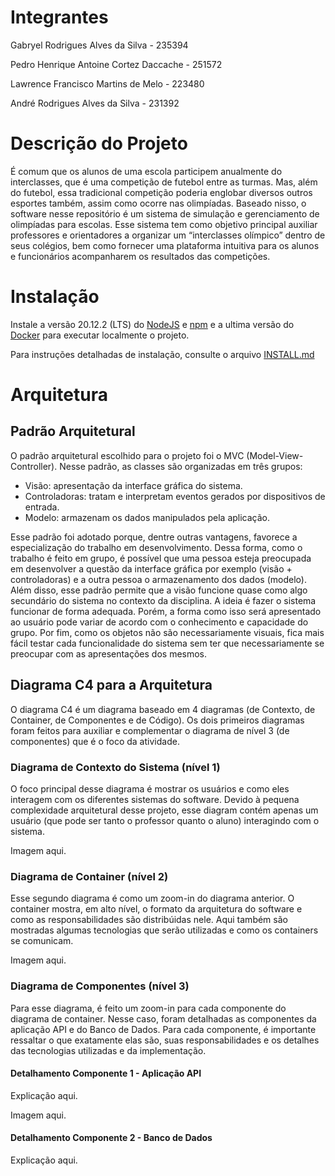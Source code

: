 # Integrantes

Gabryel Rodrigues Alves da Silva - 235394

Pedro Henrique Antoine Cortez Daccache - 251572

Lawrence Francisco Martins de Melo - 223480

André Rodrigues Alves da Silva - 231392

# Descrição do Projeto

É comum que os alunos de uma escola participem anualmente do interclasses, que é uma competição de futebol entre as turmas. Mas, além do futebol, essa tradicional competição poderia englobar diversos outros esportes também, assim como ocorre nas olimpíadas. Baseado nisso, o software nesse repositório é um sistema de simulação e gerenciamento de olimpíadas para escolas. Esse sistema tem como objetivo principal auxiliar professores e orientadores a organizar um “interclasses olímpico” dentro de seus colégios, bem como fornecer uma plataforma intuitiva para os alunos e funcionários acompanharem os resultados das competições.

# Instalação

Instale a versão 20.12.2 (LTS) do [NodeJS](https://nodejs.org/en/download) e [npm](https://docs.npmjs.com/downloading-and-installing-node-js-and-npm) e a ultima versão do [Docker](https://docs.docker.com/engine/install/) para executar localmente o projeto.

Para instruções detalhadas de instalação, consulte o arquivo [INSTALL.md](./INSTALL.md)

# Arquitetura

## Padrão Arquitetural

O padrão arquitetural escolhido para o projeto foi o MVC (Model-View-Controller). Nesse padrão, as classes são organizadas em três grupos:
* Visão: apresentação da interface gráfica do sistema.
* Controladoras: tratam e interpretam eventos gerados por dispositivos de entrada.
* Modelo: armazenam os dados manipulados pela aplicação.

Esse padrão foi adotado porque, dentre outras vantagens, favorece a especialização do trabalho em desenvolvimento. Dessa forma, como o trabalho é feito em grupo, é possível que uma pessoa esteja preocupada em desenvolver a questão da interface gráfica por exemplo (visão + controladoras) e a outra pessoa o armazenamento dos dados (modelo).
Além disso, esse padrão permite que a visão funcione quase como algo secundário do sistema no contexto da disciplina. A ideia é fazer o sistema funcionar de forma adequada. Porém, a forma como isso será apresentado ao usuário pode variar de acordo com o conhecimento e capacidade do grupo.
Por fim, como os objetos não são necessariamente visuais, fica mais fácil testar cada funcionalidade do sistema sem ter que necessariamente se preocupar com as apresentações dos mesmos.

## Diagrama C4 para a Arquitetura
O diagrama C4 é um diagrama baseado em 4 diagramas (de Contexto, de Container, de Componentes e de Código). Os dois primeiros diagramas foram feitos para auxiliar e complementar o diagrama de nível 3 (de componentes) que é o foco da atividade.


### Diagrama de Contexto do Sistema (nível 1)
O foco principal desse diagrama é mostrar os usuários e como eles interagem com os diferentes sistemas do software. Devido à pequena complexidade arquitetural desse projeto, esse diagram contém apenas um usuário (que pode ser tanto o professor quanto o aluno) interagindo com o sistema.

Imagem aqui.

### Diagrama de Container (nível 2)
Esse segundo diagrama é como um zoom-in do diagrama anterior. O container mostra, em alto nível, o formato da arquitetura do software e como as responsabilidades são distribúidas nele. Aqui também são mostradas algumas tecnologias que serão utilizadas e como os containers se comunicam.

Imagem aqui.

### Diagrama de Componentes (nível 3)
Para esse diagrama, é feito um zoom-in para cada componente do diagrama de container. Nesse caso, foram detalhadas as componentes da aplicação API e do Banco de Dados. Para cada componente, é importante ressaltar o que exatamente elas são, suas responsabilidades e os detalhes das tecnologias utilizadas e da implementação.

#### Detalhamento Componente 1 - Aplicação API
Explicação aqui.

Imagem aqui.

#### Detalhamento Componente 2 - Banco de Dados
Explicação aqui.
